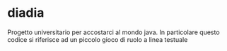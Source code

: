 # diadia
Progetto universitario per accostarci al mondo java. In particolare questo codice si riferisce ad un piccolo gioco di ruolo a linea testuale
